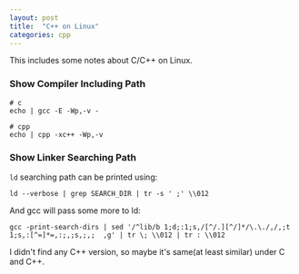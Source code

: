 ```yaml
---
layout: post
title:  "C++ on Linux"
categories: cpp
---
```


This includes some notes about C/C++ on Linux.

### Show Compiler Including Path
```
# c
echo | gcc -E -Wp,-v -

# cpp
echo | cpp -xc++ -Wp,-v
```

### Show Linker Searching Path
`ld` searching path can be printed using:
```
ld --verbose | grep SEARCH_DIR | tr -s ' ;' \\012
```

And gcc will pass some more to ld:
```
gcc -print-search-dirs | sed '/^lib/b 1;d;:1;s,/[^/.][^/]*/\.\./,/,;t 1;s,:[^=]*=,:;,;s,;,;  ,g' | tr \; \\012 | tr : \\012
```

I didn't find any C++ version, so maybe it's same(at least similar) under C and C++.
